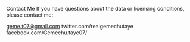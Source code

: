 Contact Me
If you have questions about the data or licensing conditions, please contact me:

geme.t07@gmail.com
twitter.com/realgemechutaye
facebook.com/Gemechu.taye07/
